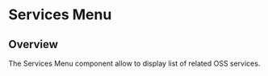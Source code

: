 # Services Menu

## Overview

The Services Menu component allow to display list of related OSS services. 

